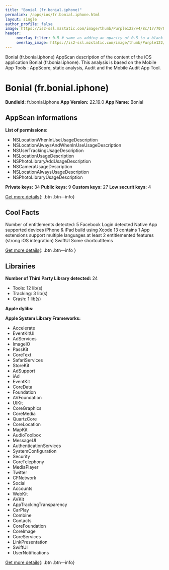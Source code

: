 ```yaml
---
title: "Bonial (fr.bonial.iphone)"
permalink: /apps/ios/fr.bonial.iphone.html
layout: single
author_profile: false
image: https://is2-ssl.mzstatic.com/image/thumb/Purple122/v4/8c/17/70/8c177041-e0b0-1197-c1de-6e95f5cd491a/AppIcon.app.bonial-0-1x_U007emarketing-0-10-0-85-220.png/512x512bb.jpg
header: 
     overlay_filter: 0.5 # same as adding an opacity of 0.5 to a black background
     overlay_image: https://is2-ssl.mzstatic.com/image/thumb/Purple122/v4/8c/17/70/8c177041-e0b0-1197-c1de-6e95f5cd491a/AppIcon.app.bonial-0-1x_U007emarketing-0-10-0-85-220.png/512x512bb.jpg
---
```

Bonial (fr.bonial.iphone) AppScan description of the content of the iOS application Bonial (fr.bonial.iphone). This analysis is based on the Mobile App Tools : AppScore, static analysis, Audit and the Mobile Audit App Tool.

# Bonial (fr.bonial.iphone)

**BundleId:** fr.bonial.iphone
**App Version:** 22.19.0
**App Name:** Bonial


## AppScan informations 

**List of permissions:** 
- NSLocationWhenInUseUsageDescription
- NSLocationAlwaysAndWhenInUseUsageDescription
- NSUserTrackingUsageDescription
- NSLocationUsageDescription
- NSPhotoLibraryAddUsageDescription
- NSCameraUsageDescription
- NSLocationAlwaysUsageDescription
- NSPhotoLibraryUsageDescription
  
  
**Private keys:** 34
**Public keys:** 9
**Custom keys:** 27
**Low securit keys:** 4
  
[Get more details](/pricing.html){: .btn .btn--info}

## Cool Facts

Number of entitlements detected: 5
Facebook Login detected
Native App
supported devices iPhone & iPad
build using Xcode 13
contains 1 App extensions
support multiple languages
at least 2 entitlemented features (strong iOS integration)
SwiftUI
Some shortcutItems 
  
[Get more details](/pricing.html){: .btn .btn--info }

## Librairies 
**Number of Third Party Library detected:** 24
- Tools: 12 lib(s)
- Tracking: 3 lib(s)
- Crash: 1 lib(s)


**Apple dylibs:**


**Apple System Library Frameworks:**
- Accelerate
- EventKitUI
- AdServices
- ImageIO
- PassKit
- CoreText
- SafariServices
- StoreKit
- AdSupport
- iAd
- EventKit
- CoreData
- Foundation
- AVFoundation
- UIKit
- CoreGraphics
- CoreMedia
- QuartzCore
- CoreLocation
- MapKit
- AudioToolbox
- MessageUI
- AuthenticationServices
- SystemConfiguration
- Security
- CoreTelephony
- MediaPlayer
- Twitter
- CFNetwork
- Social
- Accounts
- WebKit
- AVKit
- AppTrackingTransparency
- CarPlay
- Combine
- Contacts
- CoreFoundation
- CoreImage
- CoreServices
- LinkPresentation
- SwiftUI
- UserNotifications


  
[Get more details](/pricing.html){: .btn .btn--info}

